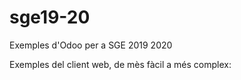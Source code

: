 # sge19-20
Exemples d'Odoo per a SGE 2019 2020


Exemples del client web, de mès fàcil a més complex:
